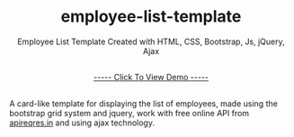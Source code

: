 <h1 align="center">employee-list-template</h1>
<p align="center">Employee List Template Created with HTML, CSS, Bootstrap, Js, jQuery, Ajax</p>
<h2></h2>
<p align="center"><a href="https://mre-dev.github.io/employee-list-template/">----- Click To View Demo -----</a></p>
<h2></h2>
<p>
A card-like template for displaying the list of employees, made using the bootstrap grid system and jquery, work with free online API from <a href="https://reqres.in/">apireqres.in</a> and using ajax technology.</p>
